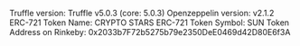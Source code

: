 
Truffle version: Truffle v5.0.3 (core: 5.0.3)
Openzeppelin version: v2.1.2
ERC-721 Token Name: CRYPTO STARS
ERC-721 Token Symbol: SUN
Token Address on Rinkeby: 0x2033b7F72b5275b79e2350DeE0469d42D80E6f3A
